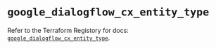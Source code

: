 # `google_dialogflow_cx_entity_type`

Refer to the Terraform Registory for docs: [`google_dialogflow_cx_entity_type`](https://www.terraform.io/docs/providers/google-beta/r/google_dialogflow_cx_entity_type).
